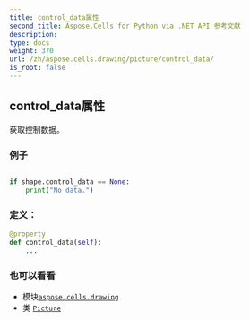 ```yaml
---
title: control_data属性
second_title: Aspose.Cells for Python via .NET API 参考文献
description:
type: docs
weight: 370
url: /zh/aspose.cells.drawing/picture/control_data/
is_root: false
---
```

## control_data属性

获取控制数据。

### 例子

```python

if shape.control_data == None:
    print("No data.")

```
### 定义：
```python
@property
def control_data(self):
    ...
```

### 也可以看看
* 模块[`aspose.cells.drawing`](../../)
* 类 [`Picture`](/cells/python-net/zh/aspose.cells.drawing/picture)
